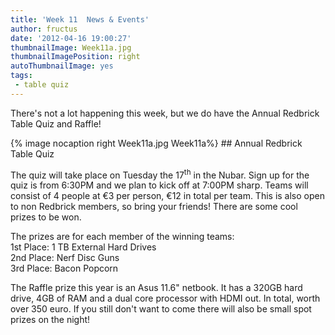```yaml
---
title: 'Week 11  News & Events'
author: fructus
date: '2012-04-16 19:00:27'
thumbnailImage: Week11a.jpg
thumbnailImagePosition: right
autoThumbnailImage: yes
tags:
 - table quiz
---
```

There's not a lot happening this week, but we do have the Annual Redbrick Table Quiz and Raffle!

<!-- more -->
{% image nocaption right Week11a.jpg Week11a%} ## Annual Redbrick Table Quiz

The quiz will take place on Tuesday the 17<sup>th</sup> in the Nubar. Sign up for the quiz is from 6:30PM and we plan to kick off at 7:00PM sharp. Teams will consist of 4 people at €3 per person, €12 in total per team. This is also open to non Redbrick members, so bring your friends! There are some cool prizes to be won.

The prizes are for each member of the winning teams:  
1st Place: 1 TB External Hard Drives  
2nd Place: Nerf Disc Guns  
3rd Place: Bacon Popcorn  

The Raffle prize this year is an Asus 11.6" netbook. It has a 320GB hard drive, 4GB of RAM and a dual core processor with HDMI out. In total, worth over 350 euro. If you still don't want to come there will also be small spot prizes on the night!
